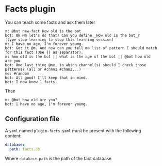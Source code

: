 # Facts plugin

You can teach some facts and ask them later

```console
m: @bot new-fact How old is the bot
bot: Ok @m let's do that! Can you define _How old is the bot_?
(type stop-learning to stop this learning session)
m: I have no age, I'm forever young.
bot: Got it @m. And now can you tell me list of pattern I should match for this fact (Use || as separator).
m: how old is the bot || what is the age of the bot || @bot how old are you
bot: One last thing @me, in which channel(s) should I check those patterns? (all or #chan1 #chan2...)
me: #random
bot: All good! I'll keep that in mind.
bot: I now know 1 facts.
```

Then

```console
m: @bot how old are you?
bot: I have no age, I'm forever young.
```

## Configuration file

A `yaml` named `plugin-facts.yaml` must be present with the following content:

```yaml
database:
  path: facts.db
```

Where `database.path` is the path of the fact database.
